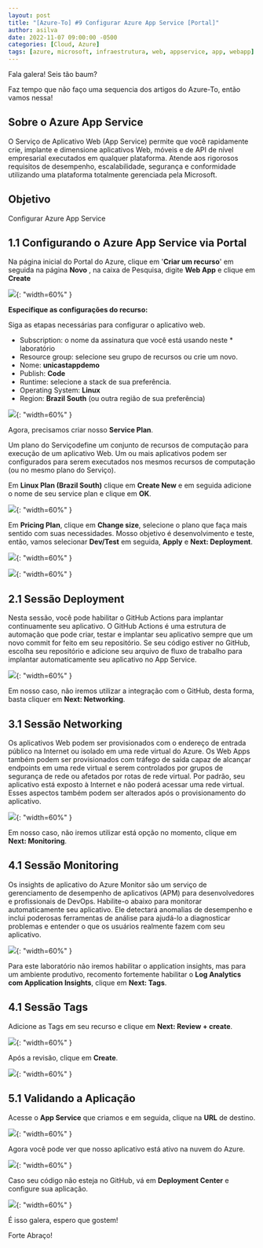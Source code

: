 ```yaml
---
layout: post
title: "[Azure-To] #9 Configurar Azure App Service [Portal]"
author: asilva
date: 2022-11-07 09:00:00 -0500
categories: [Cloud, Azure]
tags: [azure, microsoft, infraestrutura, web, appservice, app, webapp]
---
```


Fala galera! Seis tão baum?

Faz tempo que não faço uma sequencia dos artigos do Azure-To, então vamos nessa!

## **Sobre o Azure App Service**

O Serviço de Aplicativo Web (App Service) permite que você rapidamente crie, implante e dimensione aplicativos Web, móveis e de API de nível empresarial executados em qualquer plataforma. Atende aos rigorosos requisitos de desempenho, escalabilidade, segurança e conformidade utilizando uma plataforma totalmente gerenciada pela Microsoft.

## **Objetivo**

Configurar Azure App Service

## **1.1 Configurando o Azure App Service via Portal**

Na página inicial do Portal do Azure, clique em '**Criar um recurso**' em seguida na página **Novo** , na caixa de Pesquisa, digite **Web App** e clique em **Create** 

![](/assets/img/43/webapp1.png){: "width=60%" }

**Especifique as configurações do recurso:**

Siga as etapas necessárias para configurar o aplicativo web.

* Subscription: o nome da assinatura que você está usando neste * laboratório
* Resource group: selecione seu grupo de recursos ou crie um novo.
* Nome: **unicastappdemo**
* Publish: **Code**
* Runtime: selecione a stack de sua preferência.
* Operating System: **Linux**
* Region: **Brazil South** (ou outra região de sua preferência)

![](/assets/img/43/webapp2.png){: "width=60%" }

Agora, precisamos criar nosso **Service Plan**.

Um plano do Serviçodefine um conjunto de recursos de computação para execução de um aplicativo Web. Um ou mais aplicativos podem ser configurados para serem executados nos mesmos recursos de computação (ou no mesmo plano do Serviço).

Em **Linux Plan (Brazil South)** clique em **Create New** e em seguida adicione o nome de seu service plan e clique em **OK**.

![](/assets/img/43/webapp3.png){: "width=60%" }

Em **Pricing Plan**, clique em **Change size**, selecione o plano que faça mais sentido com suas necessidades. Mosso objetivo é desenvolvimento e teste, então, vamos selecionar **Dev/Test** em seguida, **Apply** e **Next: Deployment**.

![](/assets/img/43/webapp4.png){: "width=60%" }

![](/assets/img/43/webapp5.png){: "width=60%" }

## **2.1 Sessão Deployment**

Nesta sessão, você pode habilitar o GitHub Actions para implantar continuamente seu aplicativo. O GitHub Actions é uma estrutura de automação que pode criar, testar e implantar seu aplicativo sempre que um novo commit for feito em seu repositório. Se seu código estiver no GitHub, escolha seu repositório e adicione seu arquivo de fluxo de trabalho para implantar automaticamente seu aplicativo no App Service. 

![](/assets/img/43/webapp6.png){: "width=60%" }

Em nosso caso, não iremos utilizar a integração com o GitHub, desta forma, basta cliquer em **Next: Networking**.

## **3.1 Sessão Networking**

Os aplicativos Web podem ser provisionados com o endereço de entrada público na Internet ou isolado em uma rede virtual do Azure. Os Web Apps também podem ser provisionados com tráfego de saída capaz de alcançar endpoints em uma rede virtual e serem controlados por grupos de segurança de rede ou afetados por rotas de rede virtual. Por padrão, seu aplicativo está exposto à Internet e não poderá acessar uma rede virtual. Esses aspectos também podem ser alterados após o provisionamento do aplicativo.

![](/assets/img/43/webapp7.png){: "width=60%" }

Em nosso caso, não iremos utilizar está opção no momento, clique em **Next: Monitoring**.

## **4.1 Sessão Monitoring**

Os insights de aplicativo do Azure Monitor são um serviço de gerenciamento de desempenho de aplicativos (APM) para desenvolvedores e profissionais de DevOps. Habilite-o abaixo para monitorar automaticamente seu aplicativo. Ele detectará anomalias de desempenho e inclui poderosas ferramentas de análise para ajudá-lo a diagnosticar problemas e entender o que os usuários realmente fazem com seu aplicativo. 

![](/assets/img/43/webapp8.png){: "width=60%" }

Para este laboratório não iremos habilitar o application insights, mas para um ambiente produtivo, recomento fortemente habilitar o **Log Analytics com Application Insights**, clique em **Next: Tags**.

## **4.1 Sessão Tags**

Adicione as Tags em seu recurso e clique em **Next: Review + create**.

![](/assets/img/43/webapp9.png){: "width=60%" }

Após a revisão, clique em **Create**.

![](/assets/img/43/webapp10.png){: "width=60%" }

## **5.1 Validando a Aplicação**

Acesse o **App Service** que criamos e em seguida, clique na **URL** de destino.

![](/assets/img/43/webapp11.png){: "width=60%" }

Agora você pode ver que nosso aplicativo está ativo na nuvem do Azure.

![](/assets/img/43/webapp12.png){: "width=60%" }

Caso seu código não esteja no GitHub, vá em **Deployment Center** e configure sua aplicação.

![](/assets/img/43/webapp13.png){: "width=60%" }

É isso galera, espero que gostem!

Forte Abraço!